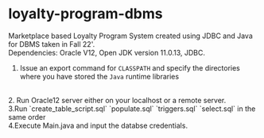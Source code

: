 # loyalty-program-dbms

Marketplace based Loyalty Program System created using JDBC and Java for DBMS taken in Fall 22'.
<br />
Dependencies: Oracle V12, Open JDK version 11.0.13, JDBC.
<br />
1. Issue an export command for `CLASSPATH` and specify the directories where you have stored the `Java` runtime libraries
<br />
2. Run Oracle12 server either on your localhost or a remote server.
<br />
3.Run `create_table_script.sql` `populate.sql` `triggers.sql` `select.sql` in the same order
<br />
4.Execute Main.java and input the databse credentials.

